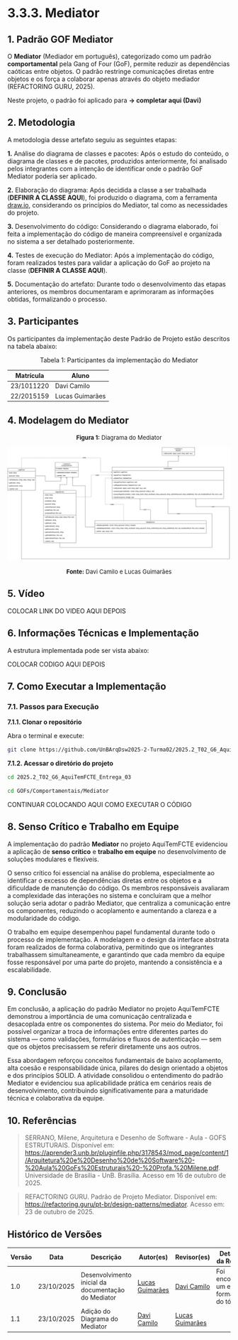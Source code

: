# 3.3.3. Mediator

## **1. Padrão GOF Mediator**

O **Mediator** (Mediador em português), categorizado como um padrão **comportamental** pela Gang of Four (GoF), permite reduzir as dependências caóticas entre objetos. O padrão restringe comunicações diretas entre objetos e os força a colaborar apenas através do objeto mediador (REFACTORING GURU, 2025).

Neste projeto, o padrão foi aplicado para **-> completar aqui (Davi)**

## **2. Metodologia**

A metodologia desse artefato seguiu as seguintes etapas:

**1.** Análise do diagrama de classes e pacotes: Após o estudo do conteúdo, o diagrama de classes e de pacotes, produzidos anteriormente, foi analisado pelos integrantes com a intenção de identificar onde o padrão GoF Mediator poderia ser aplicado.

**2.** Elaboração do diagrama: Após decidida a classe a ser trabalhada (**DEFINIR A CLASSE AQUI**), foi produzido o diagrama, com a ferramenta [draw.io](https://www.drawio.com/), considerando os princípios do Mediator, tal como as necessidades do projeto.

**3.** Desenvolvimento do código: Considerando o diagrama elaborado, foi feita a implementação do código de maneira compreensível e organizada no sistema a ser detalhado posteriormente.

**4.** Testes de execução do Mediator: Após a implementação do código, foram realizados testes para validar a aplicação do GoF ao projeto na classe (**DEFINIR A CLASSE AQUI**).

**5.** Documentação do artefato: Durante todo o desenvolvimento das etapas anteriores, os membros documentaram e aprimoraram as informações obtidas, formalizando o processo.

## 3. Participantes

Os participantes da implementação deste Padrão de Projeto estão descritos na tabela abaixo:

<p style="text-align: center;">Tabela 1: Participantes da implementação do Mediator</p>

|Matrícula | Aluno |
| -- | -- |
| 23/1011220  |  Davi Camilo       |
| 22/2015159  |  Lucas Guimarães   |

## **4. Modelagem do Mediator**

<font size="2"><p style="text-align: center"><b>Figura 1:</b> Diagrama do Mediator</p></font>

![diagrama_mediator](/../assets/gof-mediator.drawio.png)

<font size="2"><p style="text-align: center"><b>Fonte:</b> Davi Camilo e Lucas Guimarães</p></font>

## 5. Vídeo

COLOCAR LINK DO VIDEO AQUI DEPOIS

<!-- <font size="2"><p style="text-align: center"><b>Vídeo 1:</b> Explicação e execução do Mediator</p></font>

<center>
<iframe 
  width="560" 
  height="315" 
  src="https://www.youtube.com/embed/xt7_haY2Gf8" 
  title="Mediator - AquiTemFCTE" 
  frameborder="0" 
  allow="accelerometer; autoplay; clipboard-write; encrypted-media; gyroscope; picture-in-picture; web-share" 
  allowfullscreen>
</iframe>
</center>

<font size="2"><p style="text-align: center"><b>Autor:</b>, 2025.</p></font>

**Link: https://youtu.be/xt7_haY2Gf8** -->

## **6. Informações Técnicas e Implementação**

A estrutura implementada pode ser vista abaixo:

COLOCAR CODIGO AQUI DEPOIS

## **7. Como Executar a Implementação**

### 7.1. Passos para Execução

**7.1.1. Clonar o repositório**

Abra o terminal e execute:

```bash
git clone https://github.com/UnBArqDsw2025-2-Turma02/2025.2_T02_G6_AquiTemFCTE_Entrega_03.git
```

**7.1.2. Acessar o diretório do projeto**

```bash
cd 2025.2_T02_G6_AquiTemFCTE_Entrega_03
```

```bash
cd GOFs/Comportamentais/Mediator
```

CONTINUAR COLOCANDO AQUI COMO EXECUTAR O CÓDIGO

## **8. Senso Crítico e Trabalho em Equipe**

A implementação do padrão **Mediator** no projeto AquiTemFCTE evidenciou a aplicação de **senso crítico** e **trabalho em equipe** no desenvolvimento de soluções modulares e flexíveis.

O senso crítico foi essencial na análise do problema, especialmente ao identificar o excesso de dependências diretas entre os objetos e a dificuldade de manutenção do código. Os membros responsáveis avaliaram a complexidade das interações no sistema e concluíram que a melhor solução seria adotar o padrão Mediator, que centraliza a comunicação entre os componentes, reduzindo o acoplamento e aumentando a clareza e a modularidade do código.

O trabalho em equipe desempenhou papel fundamental durante todo o processo de implementação. A modelagem e o design da interface abstrata foram realizados de forma colaborativa, permitindo que os integrantes trabalhassem simultaneamente, e garantindo que cada membro da equipe fosse responsável por uma parte do projeto, mantendo a consistência e a escalabilidade.

## **9. Conclusão**

Em conclusão, a aplicação do padrão Mediator no projeto AquiTemFCTE demonstrou a importância de uma comunicação centralizada e desacoplada entre os componentes do sistema. Por meio do Mediator, foi possível organizar a troca de informações entre diferentes partes do sistema — como validações, formulários e fluxos de autenticação — sem que os objetos precisassem se referir diretamente uns aos outros.

Essa abordagem reforçou conceitos fundamentais de baixo acoplamento, alta coesão e responsabilidade única, pilares do design orientado a objetos e dos princípios SOLID. A atividade consolidou o entendimento do padrão Mediator e evidenciou sua aplicabilidade prática em cenários reais de desenvolvimento, contribuindo significativamente para a maturidade técnica e colaborativa da equipe.

## **10. Referências**

> SERRANO, Milene, Arquitetura e Desenho de Software - Aula - GOFS ESTRUTURAIS. Disponível em: https://aprender3.unb.br/pluginfile.php/3178543/mod_page/content/1/Arquitetura%20e%20Desenho%20de%20Software%20-%20Aula%20GoFs%20Estruturais%20-%20Profa.%20Milene.pdf. Universidade de Brasília - UnB. Brasília. Acesso em 16 de outubro de 2025.

> REFACTORING GURU. Padrão de Projeto Mediator. Disponível em: https://refactoring.guru/pt-br/design-patterns/mediator. Acesso em: 23 de outubro de 2025.

## Histórico de Versões
| Versão | Data | Descrição | Autor(es) | Revisor(es) | Detalhes da Revisão |
| -- | -- | -- | -- | -- | -- |
| 1.0 | 23/10/2025 | Desenvolvimento inicial da documentação do Mediator | [Lucas Guimarães](https://github.com/lcsgborges) | [Davi Camilo](https://github.com/Davicamilo23) | Foi encontrado um erro na formatação do tópico 8 |
| 1.1 | 23/10/2025 | Adição do Diagrama do Mediator | [Davi Camilo](https://github.com/Davicamilo23) | [Lucas Guimarães](https://github.com/lcsgborges) |  |
